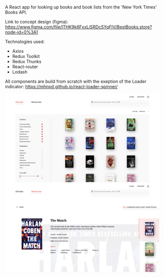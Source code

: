 A React app for looking up books and book lists from the 'New York Times' Books API. 

Link to concept design (figma): https://www.figma.com/file/lTHK9k6FxxLiSRDcSYqFlV/BestBooks.store?node-id=0%3A1

Technologies used:

- Axios
- Redux Toolkit
- Redux Thunks
- React-router
- Lodash

All components are build from scratch with the exeption of the Loader indicator:
https://mhnpd.github.io/react-loader-spinner/

![homePage](./homePage.png)
![listView](./listView.png)